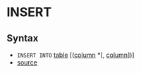 # INSERT


## Syntax
- `INSERT INTO` [table](/concepts/table.rs) \[([column](/concepts/table.rs) \*\[, [column](/concepts/table.rs)\])\]
- [source](/concepts/source.rs)